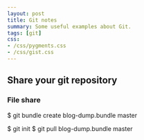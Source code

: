 ```yaml
---
layout: post
title: Git notes
summary: Some useful examples about Git.
tags: [git]
css:
- /css/pygments.css
- /css/gist.css
---
```


Share your git repository
-------------------------

### File share

$ git bundle create blog-dump.bundle master

$ git init
$ git pull blog-dump.bundle master

